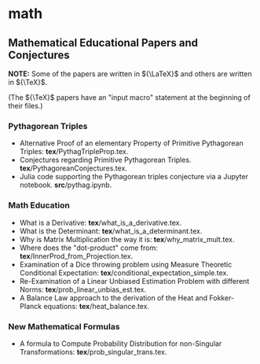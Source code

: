 # math
## Mathematical Educational Papers and Conjectures

**NOTE:** Some of the papers are written in ${\LaTeX}$ and others are written in ${\TeX}$.

(The ${\TeX}$ papers have an "input macro" statement at the beginning of their files.)

### Pythagorean Triples
- Alternative Proof of an elementary Property of Primitive Pythagorean Triples: **tex**/PythagTripleProp.tex.
- Conjectures regarding Primitive Pythagorean Triples. **tex**/PythagoreanConjectures.tex.
- Julia code supporting the Pythagorean triples conjecture via a Jupyter notebook. **src**/pythag.ipynb.
### Math Education
- What is a Derivative: **tex**/what_is_a_derivative.tex.
- What is the Determinant: **tex**/what_is_a_determinant.tex.
- Why is Matrix Multiplication the way it is: **tex**/why_matrix_mult.tex.
- Where does the "dot-product" come from: **tex**/InnerProd_from_Projection.tex.
- Examination of a Dice throwing problem using Measure Theoretic Conditional Expectation: **tex**/conditional_expectation_simple.tex.
- Re-Examination of a Linear Unbiased Estimation Problem with different Norms: **tex**/prob_linear_unbias_est.tex.
- A Balance Law approach to the derivation of the Heat and Fokker-Planck equations: **tex**/heat_balance.tex.
### New Mathematical Formulas
- A formula to Compute Probability Distribution for non-Singular Transformations: **tex**/prob_singular_trans.tex.
